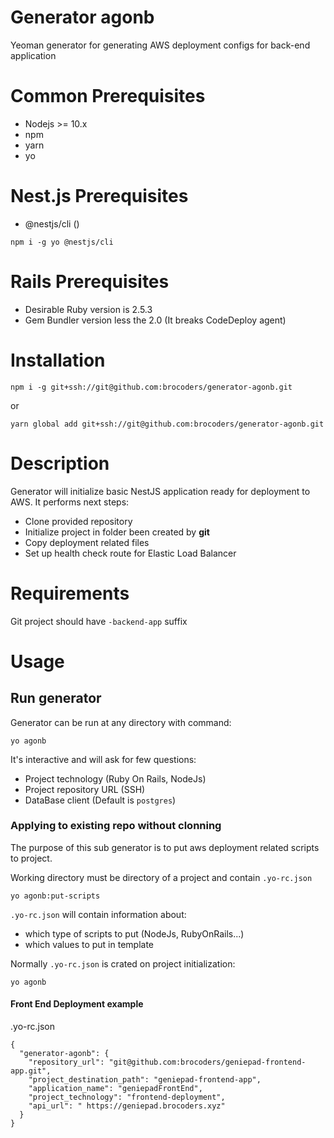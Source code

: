 # Generator agonb

Yeoman generator for generating AWS deployment configs for back-end application

# Common Prerequisites
* Nodejs >= 10.x
* npm
* yarn
* yo

# Nest.js Prerequisites
* @nestjs/cli ()
```
npm i -g yo @nestjs/cli
```

# Rails Prerequisites
* Desirable Ruby version is 2.5.3
* Gem Bundler version less the 2.0 (It breaks CodeDeploy agent)


# Installation
```
npm i -g git+ssh://git@github.com:brocoders/generator-agonb.git
```
or 
```
yarn global add git+ssh://git@github.com:brocoders/generator-agonb.git
```

# Description
Generator will initialize basic NestJS application ready for deployment to AWS. 
It performs next steps:
* Clone provided repository
* Initialize project in folder been created by **git**
* Copy deployment related files
* Set up health check route for Elastic Load Balancer

# Requirements
Git project should have `-backend-app` suffix

# Usage
## Run generator
Generator can be run at any directory with command:
```
yo agonb
```

It's interactive and will ask for few questions:
* Project technology (Ruby On Rails, NodeJs)
* Project repository URL (SSH)
* DataBase client (Default is `postgres`)

### Applying to existing repo without clonning
The purpose of this sub generator is to put aws deployment related scripts to project.

Working directory must be directory of a project and contain `.yo-rc.json`
```
yo agonb:put-scripts
```
`.yo-rc.json` will contain information about:
- which type of scripts to put (NodeJs, RubyOnRails...)
- which values to put in template

Normally `.yo-rc.json` is crated on project initialization:
```
yo agonb
```

#### Front End Deployment example
.yo-rc.json
```
{
  "generator-agonb": {
    "repository_url": "git@github.com:brocoders/geniepad-frontend-app.git",
    "project_destination_path": "geniepad-frontend-app",
    "application_name": "geniepadFrontEnd",
    "project_technology": "frontend-deployment",
    "api_url": " https://geniepad.brocoders.xyz"
  }
}

```
